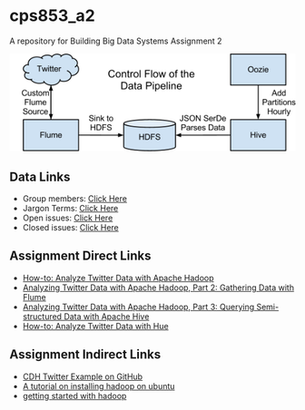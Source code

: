 # cps853_a2
A repository for Building Big Data Systems Assignment 2

![pipeline diagram](twitter.png)

## Data Links
- Group members: <a target="blank" href="https://dmitrymakhnin.github.io/cps853_a2/group.xml">Click Here</a> <br />
- Jargon Terms: <a target="blank" href="https://dmitrymakhnin.github.io/cps853_a2/jargon.xml">Click Here</a> <br />
- Open issues: <a target="blank" href="https://github.com/dmitrymakhnin/cps853_a2/issues?q=is%3Aopen+is%3Aissue">Click Here</a> <br />
- Closed issues: <a target="blank" href="https://github.com/dmitrymakhnin/cps853_a2/issues?q=is%3Aissue+is%3Aclosed">Click Here</a>

## Assignment Direct Links
- <a target="blank" href="http://blog.cloudera.com/blog/2012/09/analyzing-twitter-data-with-hadoop/">How-to: Analyze Twitter Data with Apache Hadoop</a>
- <a target="blank"  href="http://blog.cloudera.com/blog/2012/10/analyzing-twitter-data-with-hadoop-part-2-gathering-data-with-flume/#comment-48910">Analyzing Twitter Data with Apache Hadoop, Part 2: Gathering Data with Flume</a>
- <a target="blank"  href="http://blog.cloudera.com/blog/2012/11/analyzing-twitter-data-with-hadoop-part-3-querying-semi-structured-data-with-hive/">Analyzing Twitter Data with Apache Hadoop, Part 3: Querying Semi-structured Data with Apache Hive</a>
- <a target="blank"  href="http://blog.cloudera.com/blog/2013/03/how-to-analyze-twitter-data-with-hue/">How-to: Analyze Twitter Data with Hue</a>

## Assignment Indirect Links
- <a href="https://github.com/cloudera/cdh-twitter-example" target="blank">CDH Twitter Example on GitHub</a>
- <a href="https://hadoopcommunityblog.wordpress.com/2015/08/05/installing-hadoop-on-ubuntu-14/">A tutorial on installing hadoop on ubuntu</a>
- <a href="https://wiki.apache.org/hadoop/GettingStartedWithHadoop">getting started with hadoop</a>
